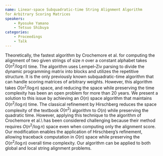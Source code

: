 ```yaml
---
name: Linear-space Subquadratic-time String Alignment Algorithm
for Arbitrary Scoring Matrices
speakers:
	- Ryosuke Yamano
	- Tetsuo Shibuya
categories:
	- Proceedings
	- Talk
---
```


Theoretically, the fastest algorithm by Crochemore et al.
for computing the alignment of two given strings of size
$n$ over a constant alphabet takes $O(n^2/\log n)$ time.
The algorithm uses Lempel–Ziv parsing to divide the dynamic
programming matrix into blocks and utilizes the repetitive
structure. It is the only previously known
subquadratic-time algorithm that can handle scoring
matrices of arbitrary weights. However, this algorithm
takes $O(n^2/\log n)$ space, and reducing the space while
preserving the time complexity has been an open problem for
more than 20 years. We present a solution to this issue by
achieving an $O(n)$ space algorithm that maintains
$O(n^2/\log n)$ time. The classical refinement by
Hirschberg reduces the space complexity of the textbook
$O(n^2)$ algorithm to $O(n)$ while preserving the quadratic
time. However, applying this technique to the algorithm of
Crochemore et al.\ has been considered challenging because
their method requires $O(n^2 / \log n)$ space even when
computing only the alignment score.
Our modification enables the application of Hirschberg’s
refinement, allowing traceback computation in $O(n)$ space
while preserving the $O(n^2 / \log n)$ overall time
complexity. Our algorithm can be applied to both global and
local string alignment problems.